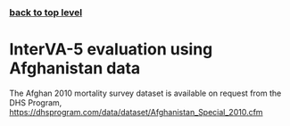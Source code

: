 ### [back to top level](https://github.com/peterbyass/InterVA-5)

# InterVA-5 evaluation using Afghanistan data

The Afghan 2010 mortality survey dataset is available on request from the DHS Program, https://dhsprogram.com/data/dataset/Afghanistan_Special_2010.cfm
